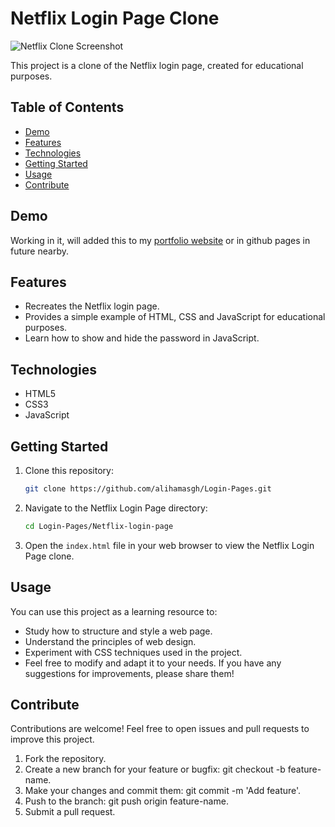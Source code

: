 # Netflix Login Page Clone

![Netflix Clone Screenshot](/Netflix-login-page/Netflix%20Login%20Page.png)

This project is a clone of the Netflix login page, created for educational purposes.

## Table of Contents

- [Demo](#demo)
- [Features](#features)
- [Technologies](#technologies)
- [Getting Started](#getting-started)
- [Usage](#usage)
- [Contribute](#contribute)

## Demo

Working in it, will added this to my [portfolio website](https://alihamas.com) or in github pages in future nearby.

## Features

- Recreates the Netflix login page.
- Provides a simple example of HTML, CSS and JavaScript for educational purposes.
- Learn how to show and hide the password in JavaScript.

## Technologies

- HTML5
- CSS3
- JavaScript

## Getting Started

1. Clone this repository:

   ```bash
   git clone https://github.com/alihamasgh/Login-Pages.git
   ```

2. Navigate to the Netflix Login Page directory:

   ```bash
   cd Login-Pages/Netflix-login-page
   ```

3. Open the `index.html` file in your web browser to view the Netflix Login Page clone.

## Usage

You can use this project as a learning resource to:

- Study how to structure and style a web page.
- Understand the principles of web design.
- Experiment with CSS techniques used in the project.
- Feel free to modify and adapt it to your needs. If you have any suggestions for improvements, please share them!

## Contribute

Contributions are welcome! Feel free to open issues and pull requests to improve this project.

1. Fork the repository.
2. Create a new branch for your feature or bugfix: git checkout -b feature-name.
3. Make your changes and commit them: git commit -m 'Add feature'.
4. Push to the branch: git push origin feature-name.
5. Submit a pull request.
